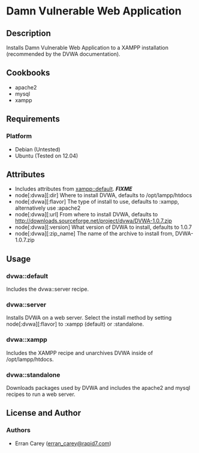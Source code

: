 # Damn Vulnerable Web Application
## Description
Installs Damn Vulnerable Web Application to a XAMPP installation (recommended by the DVWA documentation).

## Cookbooks
* apache2
* mysql
* xampp

## Requirements
### Platform
* Debian (Untested)
* Ubuntu (Tested on 12.04)

## Attributes
* Includes attributes from [xampp::default](). ***FIXME***
* node[:dvwa][:dir] Where to install DVWA, defaults to /opt/lampp/htdocs
* node[:dvwa][:flavor] The type of install to use, defaults to :xampp, alternatively use :apache2
* node[:dvwa][:url] From where to install DVWA, defaults to http://downloads.sourceforge.net/project/dvwa/DVWA-1.0.7.zip
* node[:dvwa][:version] What version of DVWA to install, defaults to 1.0.7
* node[:dvwa][:zip_name] The name of the archive to install from, DVWA-1.0.7.zip

## Usage
### dvwa::default
Includes the dvwa::server recipe.

### dvwa::server
Installs DVWA on a web server. Select the install method by setting node[:dvwa][:flavor] to :xampp (default) or :standalone.

### dvwa::xampp
Includes the XAMPP recipe and unarchives DVWA inside of /opt/lampp/htdocs.

### dvwa::standalone
Downloads packages used by DVWA and includes the apache2 and mysql recipes to run a web server.

## License and Author
### Authors
* Erran Carey (erran_carey@rapid7.com)
